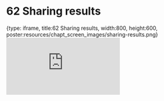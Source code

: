 # 62 Sharing results
 
{type: iframe, title:62 Sharing results, width:800, height:600, poster:resources/chapt_screen_images/sharing-results.png}
![](https://datatrail-jhu.github.io/DataTrail_ReOrg/no_toc/sharing-results.html)
 

 
